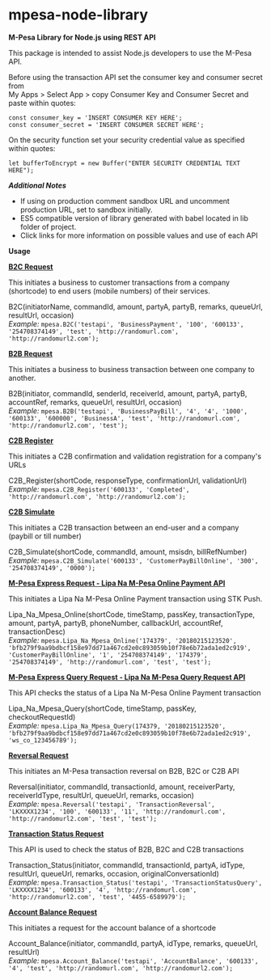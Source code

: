 # mpesa-node-library
**M-Pesa Library for Node.js using REST API**

This package is intended to assist Node.js developers to use the M-Pesa API.

Before using the transaction API set the consumer key and consumer secret from <br>My Apps > Select App > copy Consumer Key and Consumer Secret and paste within quotes:

    const consumer_key = 'INSERT CONSUMER KEY HERE';
    const consumer_secret = 'INSERT CONSUMER SECRET HERE';

On the security function set your security credential value as specified within quotes:<br>
    
`let bufferToEncrypt = new Buffer("ENTER SECURITY CREDENTIAL TEXT HERE");`

**_Additional Notes_**  
* If using on production comment sandbox URL and uncomment production URL, set to sandbox initially.<br>
* ES5 compatible version of library generated with babel located in lib folder of project.<br>
* Click links for more information on possible values and use of each API

**Usage**

[**B2C Request**](https://developer.safaricom.co.ke/b2c/apis/post/paymentrequest)

This initiates a business to customer transactions from a company (shortcode) to end users (mobile numbers) of their services.

B2C(initiatorName, commandId, amount, partyA, partyB, remarks, queueUrl, resultUrl, occasion)<br>
_Example:_ `mpesa.B2C('testapi', 'BusinessPayment', '100', '600133', '254708374149', 'test', 'http://randomurl.com', 'http://randomurl2.com');`

[**B2B Request**](https://developer.safaricom.co.ke/b2b/apis/post/paymentrequest)

This initiates a business to business transaction between one company to another.

B2B(initiator, commandId, senderId, receiverId, amount, partyA, partyB, accountRef, remarks, queueUrl, resultUrl, occasion)<br>
_Example:_ `mpesa.B2B('testapi', 'BusinessPayBill', '4', '4', '1000', '600133', '600000', 'BusinessA', 'test', 'http://randomurl.com', 'http://randomurl2.com', 'test');`

[**C2B Register**](https://developer.safaricom.co.ke/c2b/apis/post/registerurl)

This initiates a C2B confirmation and validation registration for a company's URLs

C2B_Register(shortCode, responseType, confirmationUrl, validationUrl)<br>
_Example:_ `mpesa.C2B_Register('600133', 'Completed', 'http://randomurl.com', 'http://randomurl2.com');`


[**C2B Simulate**](https://developer.safaricom.co.ke/c2b/apis/post/simulate)

This initiates a C2B transaction between an end-user and a company (paybill or till number)

C2B_Simulate(shortCode, commandId, amount, msisdn, billRefNumber)<br>
_Example:_ `mpesa.C2B_Simulate('600133', 'CustomerPayBillOnline', '300', '254708374149', '0000');`


[**M-Pesa Express Request - Lipa Na M-Pesa Online Payment API**](https://developer.safaricom.co.ke/lipa-na-m-pesa-online/apis/post/stkpush/v1/processrequest)

This initiates a Lipa Na M-Pesa Online Payment transaction using STK Push.

Lipa_Na_Mpesa_Online(shortCode, timeStamp, passKey, transactionType, amount, partyA, partyB, phoneNumber, callbackUrl, accountRef, transactionDesc)<br>
_Example:_ `mpesa.Lipa_Na_Mpesa_Online('174379', '20180215123520', 'bfb279f9aa9bdbcf158e97dd71a467cd2e0c893059b10f78e6b72ada1ed2c919', 'CustomerPayBillOnline', '1', '254708374149', '174379', '254708374149', 'http://randomurl.com', 'test', 'test');`

[**M-Pesa Express Query Request - Lipa Na M-Pesa Query Request API**](https://developer.safaricom.co.ke/lipa-na-m-pesa-online/apis/post/stkpushquery/v1/query)

This API checks the status of a Lipa Na M-Pesa Online Payment transaction

Lipa_Na_Mpesa_Query(shortCode, timeStamp, passKey, checkoutRequestId)<br>
_Example:_ `mpesa.Lipa_Na_Mpesa_Query(174379, '20180215123520', 'bfb279f9aa9bdbcf158e97dd71a467cd2e0c893059b10f78e6b72ada1ed2c919', 'ws_co_123456789');`

[**Reversal Request**](https://developer.safaricom.co.ke/reversal/apis/post/request)

This initiates an M-Pesa transaction reversal on B2B, B2C or C2B API

Reversal(initiator, commandId, transactionId, amount, receiverParty, receiverIdType, resultUrl, queueUrl, remarks, occasion)<br>
_Example:_ `mpesa.Reversal('testapi', 'TransactionReversal', 'LKXXXX1234', '100', '600133', '11', 'http://randomurl.com', 'http://randomurl2.com', 'test', 'test');`

[**Transaction Status Request**](https://developer.safaricom.co.ke/transaction-status/apis/post/query)

This API is used to check the status of B2B, B2C and C2B transactions

Transaction_Status(initiator, commandId, transactionId, partyA, idType, resultUrl, queueUrl, remarks, occasion, originalConversationId)<br>
_Example:_ `mpesa.Transaction_Status('testapi', 'TransactionStatusQuery', 'LKXXXX1234', '600133', '4', 'http://randomurl.com', 'http://randomurl2.com', 'test', '4455-6589979');`

[**Account Balance Request**](https://developer.safaricom.co.ke/account-balance/apis/post/query)

This initiates a request for the account balance of a shortcode

Account_Balance(initiator, commandId, partyA, idType, remarks, queueUrl, resultUrl)<br>
_Example:_ `mpesa.Account_Balance('testapi', 'AccountBalance', '600133', '4', 'test', 'http://randomurl.com', 'http://randomurl2.com');`